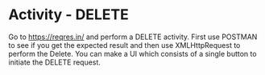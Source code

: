 
# Activity - DELETE 

Go to https://reqres.in/ and perform a DELETE activity. First use POSTMAN to see if you get the expected result and then use XMLHttpRequest to perform the Delete. You can make a UI which consists of a single button to initiate the DELETE request. 